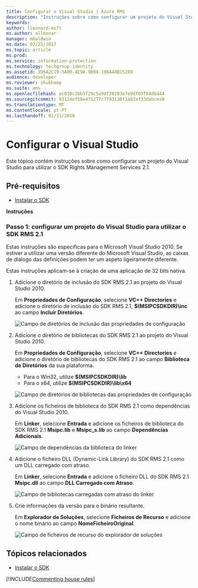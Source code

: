 ```yaml
---
title: Configurar o Visual Studio | Azure RMS
description: "Instruções sobre como configurar um projeto do Visual Studio para utilizar o SDK RMS 2.1."
keywords: 
author: lleonard-msft
ms.author: alleonar
manager: mbaldwin
ms.date: 02/23/2017
ms.topic: article
ms.prod: 
ms.service: information-protection
ms.technology: techgroup-identity
ms.assetid: 396A2C19-3A00-4E9A-9088-198A48B15289
audience: developer
ms.reviewer: shubhamp
ms.suite: ems
ms.openlocfilehash: ec030c2bb5f29c5a9df39203e7e9df03f64d6d44
ms.sourcegitcommit: 93124ef58e471277c7793130f1a82af33dabcea9
ms.translationtype: MT
ms.contentlocale: pt-PT
ms.lasthandoff: 01/11/2018
---
```

# <a name="configure-visual-studio"></a>Configurar o Visual Studio

Este tópico contém instruções sobre como configurar um projeto do Visual Studio para utilizar o SDK Rights Management Services 2.1.

## <a name="prerequisites"></a>Pré-requisitos

-   [Instalar o SDK](install-the-rms-sdk.md)

**Instruções**

### <a name="step-1-configure-a-visual-studio-project-to-use-rms-sdk-21"></a>Passo 1: configurar um projeto do Visual Studio para utilizar o SDK RMS 2.1

Estas instruções são específicas para o Microsoft Visual Studio 2010. Se estiver a utilizar uma versão diferente do Microsoft Visual Studio, as caixas de diálogo das definições podem ter um aspeto ligeiramente diferente.

Estas instruções aplicam-se à criação de uma aplicação de 32 bits nativa.

1.  Adicione o diretório de inclusão do SDK RMS 2.1 ao projeto do Visual Studio 2010.

    Em **Propriedades de Configuração**, selecione **VC++ Directories** e adicione o diretório de inclusão do SDK RMS 2.1, **$(MSIPCSDKDIR)\\inc** ao campo **Incluir Diretórios**.

    ![Campo de diretórios de inclusão das propriedades de configuração](../media/include_directories.png)

2.  Adicione o diretório de bibliotecas do SDK RMS 2.1 ao projeto do Visual Studio 2010.

    Em **Propriedades de Configuração**, selecione **VC++ Directories** e adicione o diretório de bibliotecas do SDK RMS 2.1 ao campo **Biblioteca de Diretórios** da sua plataforma.

    -   Para o Win32, utilize **$(MSIPCSDKDIR)\\lib**
    -   Para o x64, utilize **$(MSIPCSDKDIR)\\lib\\x64**

    ![Campo de diretórios de bibliotecas das propriedades de configuração](../media/library_directories.png)

3.  Adicione os ficheiros de biblioteca do SDK RMS 2.1 como dependências do Visual Studio 2010.

    Em **Linker**, selecione **Entrada** e adicione os ficheiros de biblioteca do SDK RMS 2.1 **Msipc.lib** e **Msipc\_s.lib** ao campo **Dependências Adicionais**.

    ![Campo de dependências da biblioteca do linker](../media/additional_dependencies.png)

4.  Adicione o ficheiro DLL (Dynamic-Link Library) do SDK RMS 2.1 como um DLL carregado com atraso.

    Em **Linker**, selecione **Entrada** e adicione o ficheiro DLL do SDK RMS 2.1 **Msipc.dll** ao campo **DLL Carregado com Atraso**.

    ![Campo de bibliotecas carregadas com atraso do linker](../media/delay_loaded.png)

5.  Crie informações da versão para o binário resultante.

    Em **Explorador de Soluções**, selecione **Ficheiros de Recurso** e adicione o nome binário ao campo **NomeFicheiroOriginal**.

    ![Campo de ficheiros de recurso do explorador de soluções](../media/original_file_name.png)

## <a name="related-topics"></a>Tópicos relacionados

* [Instalar o SDK](install-the-rms-sdk.md)

[!INCLUDE[Commenting house rules](../includes/houserules.md)]